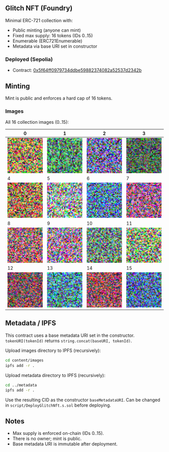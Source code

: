 ## Glitch NFT (Foundry)

Minimal ERC-721 collection with:
- Public minting (anyone can mint)
- Fixed max supply: 16 tokens (IDs 0..15)
- Enumerable (ERC721Enumerable)
- Metadata via base URI set in constructor

### Deployed (Sepolia)
- Contract: [0x5f64ff0979734ddbe59882374082a52537d2342b](https://sepolia.etherscan.io/address/0x5f64ff0979734ddbe59882374082a52537d2342b)

## Minting
Mint is public and enforces a hard cap of 16 tokens.

### Images
All 16 collection images (0..15):

| 0 | 1 | 2 | 3 |
|---|---|---|---|
| ![0](content/images/0.png) | ![1](content/images/1.png) | ![2](content/images/2.png) | ![3](content/images/3.png) |
| 4 | 5 | 6 | 7 |
| ![4](content/images/4.png) | ![5](content/images/5.png) | ![6](content/images/6.png) | ![7](content/images/7.png) |
| 8 | 9 | 10 | 11 |
| ![8](content/images/8.png) | ![9](content/images/9.png) | ![10](content/images/10.png) | ![11](content/images/11.png) |
| 12 | 13 | 14 | 15 |
| ![12](content/images/12.png) | ![13](content/images/13.png) | ![14](content/images/14.png) | ![15](content/images/15.png) |

## Metadata / IPFS
This contract uses a base metadata URI set in the constructor. `tokenURI(tokenId)` returns `string.concat(baseURI, tokenId)`.

Upload images directory to IPFS (recursively):
```bash
cd content/images
ipfs add -r .
```

Upload metadata directory to IPFS (recursively):
```bash
cd ../metadata
ipfs add -r .
```

Use the resulting CID as the constructor `baseMetadataURI`. Can be changed in `script/DeployGlitchNft.s.sol` before deploying.

## Notes
- Max supply is enforced on-chain (IDs 0..15).
- There is no owner; mint is public.
- Base metadata URI is immutable after deployment.